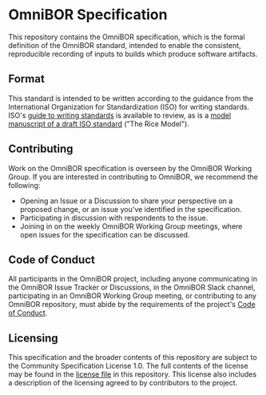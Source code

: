 # OmniBOR Specification

This repository contains the OmniBOR specification, which is the formal
definition of the OmniBOR standard, intended to enable the consistent,
reproducible recording of inputs to builds which produce software
artifacts.

## Format

This standard is intended to be written according to the guidance from
the International Organization for Standardization (ISO) for writing
standards. ISO's [guide to writing standards][iso_guide] is available to
review, as is a [model manuscript of a draft ISO standard][iso_model]
("The Rice Model").

## Contributing

Work on the OmniBOR specification is overseen by the OmniBOR Working
Group. If you are interested in contributing to OmniBOR, we recommend
the following:

- Opening an Issue or a Discussion to share your perspective on a
  proposed change, or an issue you've identified in the specification.
- Participating in discussion with respondents to the issue.
- Joining in on the weekly OmniBOR Working Group meetings, where open
  issues for the specification can be discussed.

## Code of Conduct

All participants in the OmniBOR project, including anyone communicating
in the OmniBOR Issue Tracker or Discussions, in the OmniBOR Slack channel,
participating in an OmniBOR Working Group meeting, or contributing to any
OmniBOR repository, must abide by the requirements of the project's
[Code of Conduct][coc].

## Licensing

This specification and the broader contents of this repository are
subject to the Community Specification License 1.0. The full contents
of the license may be found in the [license file][license] in this
repository. This license also includes a description of the licensing
agreed to by contributors to the project.

[iso_guide]: https://www.iso.org/files/live/sites/isoorg/files/developing_standards/docs/en/how-to-write-standards.pdf
[iso_model]: https://www.iso.org/iso/model_document-rice_model.pdf
[coc]: https://github.com/omnibor/spec/blob/main/CODE_OF_CONDUCT.md
[license]: https://github.com/omnibor/spec/blob/main/LICENSE.md
